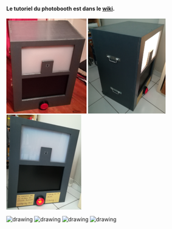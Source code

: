 #### Le tutoriel du photobooth est dans le [wiki](https://github.com/aek31/Photobooth/wiki/Pr%C3%A9sentation).

<img src="https://github.com/aek31/Photobooth/blob/master/Photos/photo1.jpg" alt="drawing" height="250px"/> 
<img src="https://github.com/aek31/Photobooth/blob/master/Photos/photo2.jpg" alt="drawing" height="250px"/> 
<img src="https://github.com/aek31/Photobooth/blob/master/Photos/photo3.jpg" alt="drawing" height="250px"/> 



<img src="https://github.com/aek31/Photobooth/blob/master/Photos/trois.JPG" alt="drawing" height="130px"/>           <img src="https://github.com/aek31/Photobooth/blob/master/Photos/deux.JPG" alt="drawing" height="130px"/>  <img src="https://github.com/aek31/Photobooth/blob/master/Photos/un.JPG" alt="drawing" height="130px"/>  <img src="https://github.com/aek31/Photobooth/blob/master/Photos/zero.JPG" alt="drawing" height="130px"/>



